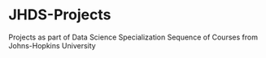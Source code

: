 # JHDS-Projects
Projects as part of Data Science Specialization Sequence of Courses from Johns-Hopkins University
